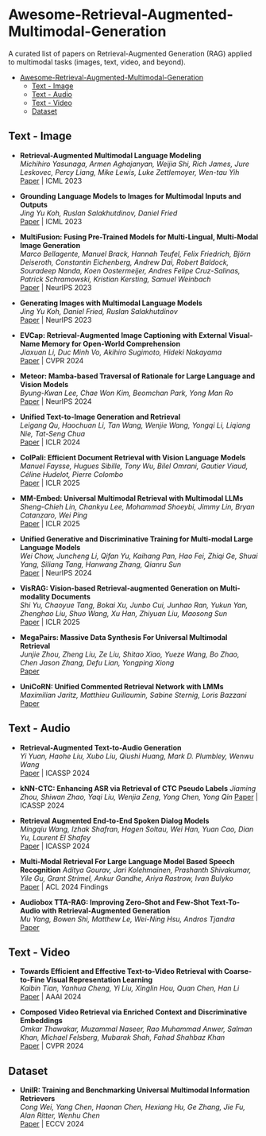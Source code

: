 # Awesome-Retrieval-Augmented-Multimodal-Generation
A curated list of papers on Retrieval-Augmented Generation (RAG) applied to multimodal tasks (images, text, video, and beyond).

<!-- Table of Contents -->
- [Awesome-Retrieval-Augmented-Multimodal-Generation](#awesome-retrieval-augmented-multimodal-generation)
  - [Text - Image](#text---image)
  - [Text - Audio](#text---audio)
  - [Text - Video](#text---video)
  - [Dataset](#dataset)


## Text - Image

- **Retrieval-Augmented Multimodal Language Modeling**  
  *Michihiro Yasunaga, Armen Aghajanyan, Weijia Shi, Rich James, Jure Leskovec, Percy Liang, Mike Lewis, Luke Zettlemoyer, Wen-tau Yih*  
  [Paper](https://arxiv.org/abs/2211.12561) | ICML 2023

- **Grounding Language Models to Images for Multimodal Inputs and Outputs**  
  *Jing Yu Koh, Ruslan Salakhutdinov, Daniel Fried*  
  [Paper](https://arxiv.org/abs/2301.13823) | ICML 2023 

- **MultiFusion: Fusing Pre-Trained Models for Multi-Lingual, Multi-Modal Image Generation**  
  *Marco Bellagente, Manuel Brack, Hannah Teufel, Felix Friedrich, Björn Deiseroth, Constantin Eichenberg, Andrew Dai, Robert Baldock, Souradeep Nanda, Koen Oostermeijer, Andres Felipe Cruz-Salinas, Patrick Schramowski, Kristian Kersting, Samuel Weinbach*  
  [Paper](https://arxiv.org/abs/2305.15296) | NeurIPS 2023

- **Generating Images with Multimodal Language Models**  
  *Jing Yu Koh, Daniel Fried, Ruslan Salakhutdinov*  
  [Paper](https://arxiv.org/abs/2305.17216) | NeurIPS 2023

- **EVCap: Retrieval-Augmented Image Captioning with External Visual-Name Memory for Open-World Comprehension**  
  *Jiaxuan Li, Duc Minh Vo, Akihiro Sugimoto, Hideki Nakayama*  
  [Paper](https://arxiv.org/abs/2311.15879) | CVPR 2024

- **Meteor: Mamba-based Traversal of Rationale for Large Language and Vision Models**  
  *Byung-Kwan Lee, Chae Won Kim, Beomchan Park, Yong Man Ro*  
  [Paper](https://arxiv.org/abs/2405.15574) | NeurIPS 2024

- **Unified Text-to-Image Generation and Retrieval**  
  *Leigang Qu, Haochuan Li, Tan Wang, Wenjie Wang, Yongqi Li, Liqiang Nie, Tat-Seng Chua*  
  [Paper](https://arxiv.org/abs/2406.05814) | ICLR 2024

- **ColPali: Efficient Document Retrieval with Vision Language Models**  
  *Manuel Faysse, Hugues Sibille, Tony Wu, Bilel Omrani, Gautier Viaud, Céline Hudelot, Pierre Colombo*  
  [Paper](https://arxiv.org/abs/2407.01449) | ICLR 2025

- **MM-Embed: Universal Multimodal Retrieval with Multimodal LLMs**  
  *Sheng-Chieh Lin, Chankyu Lee, Mohammad Shoeybi, Jimmy Lin, Bryan Catanzaro, Wei Ping*  
  [Paper](https://arxiv.org/abs/2411.02571) | ICLR 2025

- **Unified Generative and Discriminative Training for Multi-modal Large Language Models**  
  *Wei Chow, Juncheng Li, Qifan Yu, Kaihang Pan, Hao Fei, Zhiqi Ge, Shuai Yang, Siliang Tang, Hanwang Zhang, Qianru Sun*  
  [Paper](https://arxiv.org/abs/2411.00304) | NeurIPS 2024

- **VisRAG: Vision-based Retrieval-augmented Generation on Multi-modality Documents**  
  *Shi Yu, Chaoyue Tang, Bokai Xu, Junbo Cui, Junhao Ran, Yukun Yan, Zhenghao Liu, Shuo Wang, Xu Han, Zhiyuan Liu, Maosong Sun*  
  [Paper](https://arxiv.org/abs/2410.10594) | ICLR 2025

- **MegaPairs: Massive Data Synthesis For Universal Multimodal Retrieval**  
  *Junjie Zhou, Zheng Liu, Ze Liu, Shitao Xiao, Yueze Wang, Bo Zhao, Chen Jason Zhang, Defu Lian, Yongping Xiong*  
  [Paper](https://arxiv.org/abs/2412.14475)

- **UniCoRN: Unified Commented Retrieval Network with LMMs**  
  *Maximilian Jaritz, Matthieu Guillaumin, Sabine Sternig, Loris Bazzani*  
  [Paper](https://arxiv.org/abs/2502.08254)


## Text - Audio

- **Retrieval-Augmented Text-to-Audio Generation**  
  *Yi Yuan, Haohe Liu, Xubo Liu, Qiushi Huang, Mark D. Plumbley, Wenwu Wang*  
  [Paper](https://arxiv.org/abs/2309.08051) | ICASSP 2024

- **kNN-CTC: Enhancing ASR via Retrieval of CTC Pseudo Labels**
  *Jiaming Zhou, Shiwan Zhao, Yaqi Liu, Wenjia Zeng, Yong Chen, Yong Qin*
  [Paper](https://arxiv.org/abs/2312.13560v2) | ICASSP 2024

- **Retrieval Augmented End-to-End Spoken Dialog Models**  
  *Mingqiu Wang, Izhak Shafran, Hagen Soltau, Wei Han, Yuan Cao, Dian Yu, Laurent El Shafey*  
  [Paper](https://arxiv.org/abs/2402.01828) | ICASSP 2024

- **Multi-Modal Retrieval For Large Language Model Based Speech Recognition**
  *Aditya Gourav, Jari Kolehmainen, Prashanth Shivakumar, Yile Gu, Grant Strimel, Ankur Gandhe, Ariya Rastrow, Ivan Bulyko*  
  [Paper](https://arxiv.org/abs/2406.09618) | ACL 2024 Findings

- **Audiobox TTA-RAG: Improving Zero-Shot and Few-Shot Text-To-Audio with Retrieval-Augmented Generation**  
  *Mu Yang, Bowen Shi, Matthew Le, Wei-Ning Hsu, Andros Tjandra*  
  [Paper](https://arxiv.org/abs/2411.05141)


## Text - Video

- **Towards Efficient and Effective Text-to-Video Retrieval with Coarse-to-Fine Visual Representation Learning**  
  *Kaibin Tian, Yanhua Cheng, Yi Liu, Xinglin Hou, Quan Chen, Han Li*  
  [Paper](https://arxiv.org/abs/2401.00701) | AAAI 2024

- **Composed Video Retrieval via Enriched Context and Discriminative Embeddings**  
  *Omkar Thawakar, Muzammal Naseer, Rao Muhammad Anwer, Salman Khan, Michael Felsberg, Mubarak Shah, Fahad Shahbaz Khan*  
  [Paper](https://arxiv.org/abs/2403.16997) | CVPR 2024


## Dataset

- **UniIR: Training and Benchmarking Universal Multimodal Information Retrievers**  
  *Cong Wei, Yang Chen, Haonan Chen, Hexiang Hu, Ge Zhang, Jie Fu, Alan Ritter, Wenhu Chen*  
  [Paper](https://arxiv.org/abs/2311.17136) | ECCV 2024
